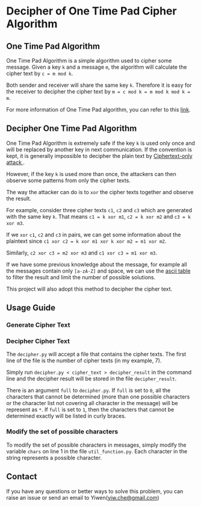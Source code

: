 # Decipher of One Time Pad Cipher Algorithm


## One Time Pad Algorithm

One Time Pad Algorithm is a simple algorithm used to cipher some message. Given a key `k` and a message `m`, the algorithm will calculate the cipher text by `c = m mod k`.

Both sender and receiver will share the same key `k`. Therefore it is easy for the receiver to decipher the cipher text by `m = c mod k = m mod k mod k = m`.

For more information of One Time Pad algorithm, you can refer to this [link](https://en.wikipedia.org/wiki/One-time_pad).

## Decipher One Time Pad Algorithm
One Time Pad Algorithm is extremely safe if the key `k` is used only once and will be replaced by another key in next communication. If the convention is kept, it is generally impossible to decipher the plain text by [Ciphertext-only attack
](https://en.wikipedia.org/wiki/Ciphertext-only_attack).

However, if the key `k` is used more than once, the attackers can then observe some patterns from only the cipher texts. 

The way the attacker can do is to `xor` the cipher texts together and observe the result.

For example, consider three cipher texts `c1`, `c2` and `c3` which are generated with the same key `k`. That means `c1 = k xor m1`, `c2 = k xor m2` and `c3 = k xor m3`.

If we `xor` `c1`, `c2` and `c3` in pairs, we can get some information about the plaintext since `c1 xor c2 = k xor m1 xor k xor m2 = m1 xor m2`. 

Similarly, `c2 xor c3 = m2 xor m3` and `c1 xor c3 = m1 xor m3`.

If we have some previous knowledge about the message, for example all the messages contain only `[a-zA-Z]` and space, we can use the [ascii table](https://en.wikipedia.org/wiki/ASCII) to filter the result and limit the number of possible solutions.

This project will also adopt this method to decipher the cipher text.

## Usage Guide

### Generate Cipher Text

### Decipher Cipher Text

The `decipher.py` will accept a file that contains the cipher texts. The first line of the file is the number of cipher texts (in my example, 7).

Simply run `decipher.py < cipher_text > decipher_result` in the command line and the decipher result will be stored in the file `decipher_result`.

There is an argument `full` to `decipher.py`. If `full` is set to `0`, all the characters that cannot be determined (more than one possible characters or the character list not covering all character in the message) will be represent as `*`. If `full` is set to `1`, then the characters that cannot be determined exactly will be listed in curly braces.

### Modify the set of possible characters

To modify the set of possible characters in messages, simply modify the variable `chars` on line 1 in the file `util_function.py`. Each character in the string represents a possible character.

## Contact
If you have any questions or better ways to solve this problem, you can raise an issue or send an email to Yiwen(yiw.che@gmail.com)